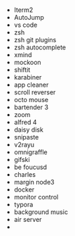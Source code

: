 #

* Iterm2
* AutoJump
* vs code
* zsh
* zsh git plugins
* zsh autocomplete
* xmind
* mockoon
* shiftit
* karabiner
* app cleaner
* scroll reverser
* octo mouse
* bartender 3
* zoom
* alfred 4
* daisy disk
* snipaste
* v2rayu
* omnigraffle
* gifski
* be foucusd
* charles
* margin node3
* docker
* monitor control
* typora
* background music
* air server
* 
